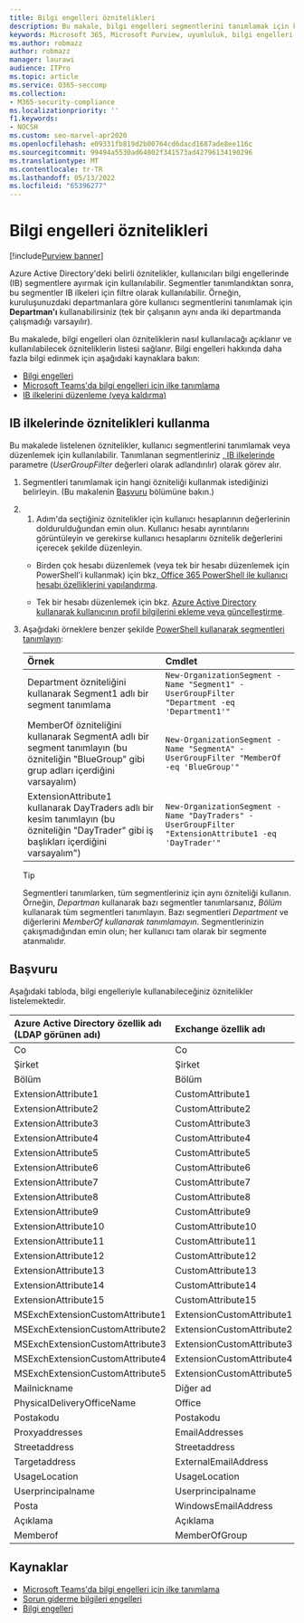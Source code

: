 ```yaml
---
title: Bilgi engelleri öznitelikleri
description: Bu makale, bilgi engelleri segmentlerini tanımlamak için kullanabileceğiniz Azure Active Directory kullanıcı hesabı özniteliklerine yönelik bir başvurudur.
keywords: Microsoft 365, Microsoft Purview, uyumluluk, bilgi engelleri
ms.author: robmazz
author: robmazz
manager: laurawi
audience: ITPro
ms.topic: article
ms.service: O365-seccomp
ms.collection:
- M365-security-compliance
ms.localizationpriority: ''
f1.keywords:
- NOCSH
ms.custom: seo-marvel-apr2020
ms.openlocfilehash: e09331fb819d2b00764cd6dacd1687ade8ee116c
ms.sourcegitcommit: 99494a5530ad64802f341573ad42796134190296
ms.translationtype: MT
ms.contentlocale: tr-TR
ms.lasthandoff: 05/13/2022
ms.locfileid: "65396277"
---
```

# <a name="information-barriers-attributes"></a>Bilgi engelleri öznitelikleri

[!include[Purview banner](../includes/purview-rebrand-banner.md)]

Azure Active Directory'deki belirli öznitelikler, kullanıcıları bilgi engellerinde (IB) segmentlere ayırmak için kullanılabilir. Segmentler tanımlandıktan sonra, bu segmentler IB ilkeleri için filtre olarak kullanılabilir. Örneğin, kuruluşunuzdaki departmanlara göre kullanıcı segmentlerini tanımlamak için **Departman'ı** kullanabilirsiniz (tek bir çalışanın aynı anda iki departmanda çalışmadığı varsayılır).

Bu makalede, bilgi engelleri olan özniteliklerin nasıl kullanılacağı açıklanır ve kullanılabilecek özniteliklerin listesi sağlanır. Bilgi engelleri hakkında daha fazla bilgi edinmek için aşağıdaki kaynaklara bakın:

- [Bilgi engelleri](information-barriers.md)
- [Microsoft Teams'da bilgi engelleri için ilke tanımlama](information-barriers-policies.md)
- [IB ilkelerini düzenleme (veya kaldırma)](information-barriers-edit-segments-policies.md)

## <a name="how-to-use-attributes-in-ib-policies"></a>IB ilkelerinde öznitelikleri kullanma

Bu makalede listelenen öznitelikler, kullanıcı segmentlerini tanımlamak veya düzenlemek için kullanılabilir. Tanımlanan segmentleriniz [, IB ilkelerinde](information-barriers-policies.md) parametre (*UserGroupFilter* değerleri olarak adlandırılır) olarak görev alır.

1. Segmentleri tanımlamak için hangi özniteliği kullanmak istediğinizi belirleyin. (Bu makalenin [Başvuru](#reference) bölümüne bakın.)

2. 1. Adım'da seçtiğiniz öznitelikler için kullanıcı hesaplarının değerlerinin doldurulduğundan emin olun. Kullanıcı hesabı ayrıntılarını görüntüleyin ve gerekirse kullanıcı hesaplarını öznitelik değerlerini içerecek şekilde düzenleyin. 

    - Birden çok hesabı düzenlemek (veya tek bir hesabı düzenlemek için PowerShell'i kullanmak) için bkz[. Office 365 PowerShell ile kullanıcı hesabı özelliklerini yapılandırma](../enterprise/configure-user-account-properties-with-microsoft-365-powershell.md).

    - Tek bir hesabı düzenlemek için bkz. [Azure Active Directory kullanarak kullanıcının profil bilgilerini ekleme veya güncelleştirme](/azure/active-directory/fundamentals/active-directory-users-profile-azure-portal).

3. Aşağıdaki örneklere benzer şekilde [PowerShell kullanarak segmentleri tanımlayın](information-barriers-policies.md#define-segments-using-powershell):

    |**Örnek**|**Cmdlet**|
    |:----------|:---------|
    | Department özniteliğini kullanarak Segment1 adlı bir segment tanımlama | `New-OrganizationSegment -Name "Segment1" -UserGroupFilter "Department -eq 'Department1'"` |
    | MemberOf özniteliğini kullanarak SegmentA adlı bir segment tanımlayın (bu özniteliğin "BlueGroup" gibi grup adları içerdiğini varsayalım) | `New-OrganizationSegment -Name "SegmentA" -UserGroupFilter "MemberOf -eq 'BlueGroup'"` |
    | ExtensionAttribute1 kullanarak DayTraders adlı bir kesim tanımlayın (bu özniteliğin "DayTrader" gibi iş başlıkları içerdiğini varsayalım") | `New-OrganizationSegment -Name "DayTraders" -UserGroupFilter "ExtensionAttribute1 -eq 'DayTrader'"` |

    > [!TIP]
    > Segmentleri tanımlarken, tüm segmentleriniz için aynı özniteliği kullanın. Örneğin, *Departman* kullanarak bazı segmentler tanımlarsanız, *Bölüm* kullanarak tüm segmentleri tanımlayın. Bazı segmentleri *Department* ve diğerlerini *MemberOf kullanarak tanımlamayın*. Segmentlerinizin çakışmadığından emin olun; her kullanıcı tam olarak bir segmente atanmalıdır.

## <a name="reference"></a>Başvuru

Aşağıdaki tabloda, bilgi engelleriyle kullanabileceğiniz öznitelikler listelemektedir.

|**Azure Active Directory özellik adı<br/> (LDAP görünen adı)**|**Exchange özellik adı**|
|:---------------------------------------------------------------|:-------------------------|
| Co | Co |
| Şirket | Şirket |
| Bölüm | Bölüm |
| ExtensionAttribute1 | CustomAttribute1 |
| ExtensionAttribute2 | CustomAttribute2 |
| ExtensionAttribute3 | CustomAttribute3 |
| ExtensionAttribute4 | CustomAttribute4 |
| ExtensionAttribute5 | CustomAttribute5 |
| ExtensionAttribute6 | CustomAttribute6 |
| ExtensionAttribute7 | CustomAttribute7 |
| ExtensionAttribute8 | CustomAttribute8 |
| ExtensionAttribute9 | CustomAttribute9 |
| ExtensionAttribute10 | CustomAttribute10 |
| ExtensionAttribute11 | CustomAttribute11 |
| ExtensionAttribute12 | CustomAttribute12 |
| ExtensionAttribute13 | CustomAttribute13 |
| ExtensionAttribute14 | CustomAttribute14 |
| ExtensionAttribute15 | CustomAttribute15 |
| MSExchExtensionCustomAttribute1 | ExtensionCustomAttribute1 |
| MSExchExtensionCustomAttribute2 | ExtensionCustomAttribute2 |
| MSExchExtensionCustomAttribute3 | ExtensionCustomAttribute3 |
| MSExchExtensionCustomAttribute4 | ExtensionCustomAttribute4 |
| MSExchExtensionCustomAttribute5 | ExtensionCustomAttribute5 |
| Mailnickname | Diğer ad |
| PhysicalDeliveryOfficeName | Office |
| Postakodu | Postakodu |
| Proxyaddresses | EmailAddresses |
| Streetaddress | Streetaddress |
| Targetaddress | ExternalEmailAddress |
| UsageLocation | UsageLocation |
| Userprincipalname | Userprincipalname |
| Posta | WindowsEmailAddress |
| Açıklama | Açıklama |
| Memberof | MemberOfGroup |

## <a name="resources"></a>Kaynaklar

- [Microsoft Teams'da bilgi engelleri için ilke tanımlama](information-barriers-policies.md)
- [Sorun giderme bilgileri engelleri](/office365/troubleshoot/information-barriers/information-barriers-troubleshooting)
- [Bilgi engelleri](information-barriers.md)
